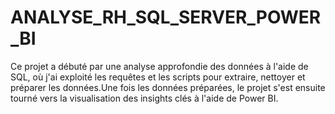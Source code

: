 # ANALYSE_RH_SQL_SERVER_POWER_BI
Ce projet a débuté par une analyse approfondie des données à l'aide de SQL, où j'ai exploité les requêtes et les scripts pour extraire, nettoyer et préparer les données.Une fois les données préparées, le projet s'est ensuite tourné vers la visualisation des insights clés à l'aide de Power BI.
